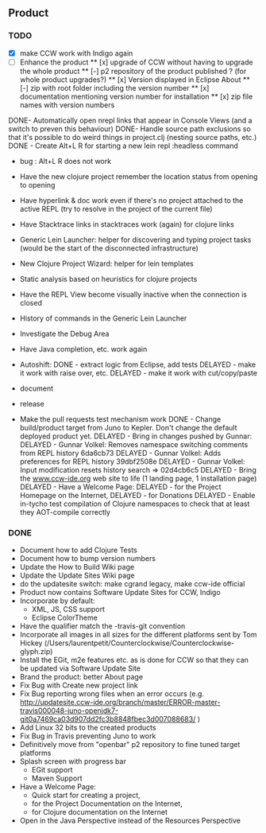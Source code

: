 ## Product

### TODO
- [x] make CCW work with Indigo again
- [ ] Enhance the product
** [x] upgrade of CCW without having to upgrade the whole product
** [-] p2 repository of the product published ? (for whole product upgrades?)
** [x] Version displayed in Eclipse About
** [-] zip with root folder including the version number
** [x] documentation mentioning version number for installation
** [x] zip file names with version numbers

DONE- Automatically open nrepl links that appear in Console Views (and a switch to preven this behaviour)
DONE- Handle source path exclusions so that it's possible to do weird things in project.clj (nesting source paths, etc.)
DONE - Create Alt+L R for starting a new lein repl :headless command
- bug : Alt+L R does not work
- Have the new clojure project remember the location status from opening to opening
- Have hyperlink & doc work even if there's no project attached to the active REPL (try to resolve in the project of the current file)
- Have Stacktrace links in stacktraces work (again) for clojure links
- Generic Lein Launcher: helper for discovering and typing project tasks (would be the start of the disconnected infrastructure)
- New Clojure Project Wizard: helper for lein templates
- Static analysis based on heuristics for clojure projects
- Have the REPL View become visually inactive when the connection is closed
- History of commands in the Generic Lein Launcher
- Investigate the Debug Area
- Have Java completion, etc. work again

- Autoshift:
DONE  - extract logic from Eclipse, add tests
DELAYED  - make it work with raise over, etc.
DELAYED  - make it work with cut/copy/paste
- document
- release

- Make the pull requests test mechanism work
DONE - Change build/product target from Juno to Kepler. Don't change the default deployed product yet.
DELAYED - Bring in changes pushed by Gunnar:
DELAYED   - Gunnar Volkel: Removes namespace switching comments from REPL history 6da6cb73
DELAYED   - Gunnar Volkel: Adds preferences for REPL history 39dbf2508e
DELAYED   - Gunnar Volkel: Input modification resets history search => 02d4cb6c5
DELAYED - Bring the www.ccw-ide.org web site to life (1 landing page, 1 installation page)
DELAYED - Have a Welcome Page: 
DELAYED  - for the Project Homepage on the Internet, 
DELAYED  - for Donations
DELAYED - Enable in-tycho test compilation of Clojure namespaces to check that at least they AOT-compile correctly

### DONE

- Document how to add Clojure Tests
- Document how to bump version numbers
- Update the How to Build Wiki page
- Update the Update Sites Wiki page
- do the updatesite switch: make cgrand legacy, make ccw-ide official
- Product now contains Software Update Sites for CCW, Indigo
- Incorporate by default:
  - XML, JS, CSS support
  - Eclipse ColorTheme
- Have the qualifier match the <branch>-travis<build>-git<sha1> convention 
- Incorporate all images in all sizes for the different platforms sent by Tom Hickey (/Users/laurentpetit/Counterclockwise/Counterclockwise-glyph.zip)
- Install the EGit, m2e features etc. as is done for CCW so that they can be updated via Software Update Site
- Brand the product: better About page
- Fix Bug with Create new project link
- Fix Bug reporting wrong files when an error occurs (e.g. http://updatesite.ccw-ide.org/branch/master/ERROR-master-travis000048-juno-openjdk7-git0a7469ca03d907dd2fc3b8848fbec3d007088683/ )
- Add Linux 32 bits to the created products
- Fix Bug in Travis preventing Juno to work
- Definitively move from "openbar" p2 repository to fine tuned target platforms
- Splash screen with progress bar
  - EGit support
  - Maven Support
- Have a Welcome Page: 
  - Quick start for creating a project, 
  - for the Project Documentation on the Internet, 
  - for Clojure documentation on the Internet
 - Open in the Java Perspective instead of the Resources Perspective
